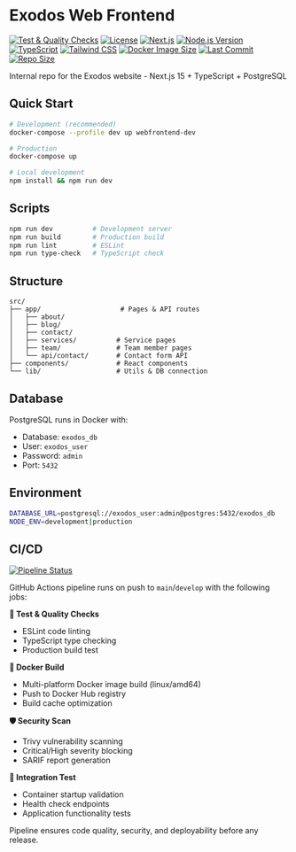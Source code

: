 # Exodos Web Frontend

[![Test & Quality Checks](https://github.com/Exodos-Consulting-Group/webfrontend/actions/workflows/ci-cd.yml/badge.svg)](https://github.com/Exodos-Consulting-Group/webfrontend/actions/workflows/ci-cd.yml)
[![License](https://img.shields.io/badge/license-Apache%202.0-blue.svg)](LICENSE)
[![Next.js](https://img.shields.io/badge/next.js-15.3.4-black?logo=next.js)](package.json)
[![Node.js Version](https://img.shields.io/badge/node.js-24-green?logo=node.js)](package.json)
[![TypeScript](https://img.shields.io/badge/typescript-5-blue?logo=typescript)](package.json)
[![Tailwind CSS](https://img.shields.io/badge/tailwindcss-3.4.1-06B6D4?logo=tailwindcss)](package.json)
[![Docker Image Size](https://img.shields.io/docker/image-size/andrewpark93/exodos-frontend/latest?logo=docker)](https://hub.docker.com/r/andrewpark93/exodos-frontend)
[![Last Commit](https://img.shields.io/github/last-commit/Exodos-Consulting-Group/webfrontend?logo=github)](https://github.com/Exodos-Consulting-Group/webfrontend/commits)
[![Repo Size](https://img.shields.io/github/repo-size/Exodos-Consulting-Group/webfrontend?logo=github)](https://github.com/Exodos-Consulting-Group/webfrontend)

Internal repo for the Exodos website - Next.js 15 + TypeScript + PostgreSQL

## Quick Start

```bash
# Development (recommended)
docker-compose --profile dev up webfrontend-dev

# Production
docker-compose up

# Local development
npm install && npm run dev
```

## Scripts

```bash
npm run dev          # Development server
npm run build        # Production build
npm run lint         # ESLint
npm run type-check   # TypeScript check
```

## Structure

```
src/
├── app/                    # Pages & API routes
│   ├── about/             
│   ├── blog/              
│   ├── contact/           
│   ├── services/          # Service pages
│   ├── team/              # Team member pages
│   └── api/contact/       # Contact form API
├── components/            # React components
└── lib/                   # Utils & DB connection
```

## Database

PostgreSQL runs in Docker with:
- Database: `exodos_db`
- User: `exodos_user`
- Password: `admin`
- Port: `5432`

## Environment

```bash
DATABASE_URL=postgresql://exodos_user:admin@postgres:5432/exodos_db
NODE_ENV=development|production
```

## CI/CD

[![Pipeline Status](https://github.com/Exodos-Consulting-Group/webfrontend/actions/workflows/ci-cd.yml/badge.svg)](https://github.com/Exodos-Consulting-Group/webfrontend/actions/workflows/ci-cd.yml)

GitHub Actions pipeline runs on push to `main`/`develop` with the following jobs:

**🧪 Test & Quality Checks**
- ESLint code linting
- TypeScript type checking  
- Production build test

**🐳 Docker Build**
- Multi-platform Docker image build (linux/amd64)
- Push to Docker Hub registry
- Build cache optimization

**🛡️ Security Scan**
- Trivy vulnerability scanning
- Critical/High severity blocking
- SARIF report generation

**🔧 Integration Test**
- Container startup validation
- Health check endpoints
- Application functionality tests

Pipeline ensures code quality, security, and deployability before any release. 
